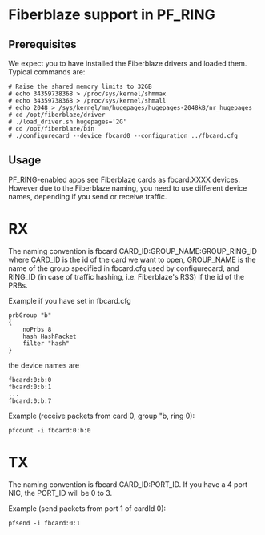 # Fiberblaze support in PF_RING

## Prerequisites
We expect you to have installed the Fiberblaze drivers and loaded them. 
Typical commands are:

```
# Raise the shared memory limits to 32GB
# echo 34359738368 > /proc/sys/kernel/shmmax
# echo 34359738368 > /proc/sys/kernel/shmall
# echo 2048 > /sys/kernel/mm/hugepages/hugepages-2048kB/nr_hugepages
# cd /opt/fiberblaze/driver
# ./load_driver.sh hugepages='2G'
# cd /opt/fiberblaze/bin
# ./configurecard --device fbcard0 --configuration ../fbcard.cfg
```

## Usage
PF_RING-enabled apps see Fiberblaze cards as fbcard:XXXX devices. However due to the Fiberblaze naming, you need to use different device names, depending if you send or receive traffic.

# RX
The naming convention is fbcard:CARD_ID:GROUP_NAME:GROUP_RING_ID where CARD_ID is the id of the card we want to open, GROUP_NAME is the name of the group specified in fbcard.cfg used by configurecard, and RING_ID (in case of traffic hashing, i.e. Fiberblaze's RSS) if the id of the PRBs.

Example if you have set in fbcard.cfg

```
prbGroup "b"
{
    noPrbs 8
    hash HashPacket
    filter "hash"
}
```

the device names are
```
fbcard:0:b:0
fbcard:0:b:1
...
fbcard:0:b:7
```

Example (receive packets from card 0, group "b, ring 0): 
```
pfcount -i fbcard:0:b:0
```

# TX
The naming convention is fbcard:CARD_ID:PORT_ID. If you have a 4 port NIC, the PORT_ID will be 0 to 3.

Example (send packets from port 1 of cardId 0):
```
pfsend -i fbcard:0:1
```
